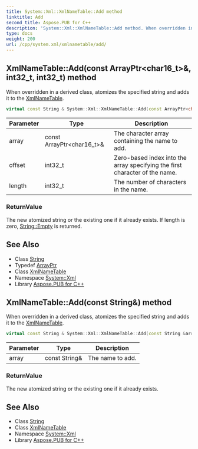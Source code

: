 ```yaml
---
title: System::Xml::XmlNameTable::Add method
linktitle: Add
second_title: Aspose.PUB for C++
description: 'System::Xml::XmlNameTable::Add method. When overridden in a derived class, atomizes the specified string and adds it to the XmlNameTable in C++.'
type: docs
weight: 200
url: /cpp/system.xml/xmlnametable/add/
---
```

## XmlNameTable::Add(const ArrayPtr\<char16_t\>\&, int32_t, int32_t) method


When overridden in a derived class, atomizes the specified string and adds it to the [XmlNameTable](../).

```cpp
virtual const String & System::Xml::XmlNameTable::Add(const ArrayPtr<char16_t> &array, int32_t offset, int32_t length)=0
```


| Parameter | Type | Description |
| --- | --- | --- |
| array | const ArrayPtr\<char16_t\>\& | The character array containing the name to add. |
| offset | int32_t | Zero-based index into the array specifying the first character of the name. |
| length | int32_t | The number of characters in the name. |

### ReturnValue

The new atomized string or the existing one if it already exists. If length is zero, [String::Empty](../../../system/string/empty/) is returned.

## See Also

* Class [String](../../../system/string/)
* Typedef [ArrayPtr](../../../system/arrayptr/)
* Class [XmlNameTable](../)
* Namespace [System::Xml](../../)
* Library [Aspose.PUB for C++](../../../)
## XmlNameTable::Add(const String\&) method


When overridden in a derived class, atomizes the specified string and adds it to the [XmlNameTable](../).

```cpp
virtual const String & System::Xml::XmlNameTable::Add(const String &array)=0
```


| Parameter | Type | Description |
| --- | --- | --- |
| array | const String\& | The name to add. |

### ReturnValue

The new atomized string or the existing one if it already exists.

## See Also

* Class [String](../../../system/string/)
* Class [XmlNameTable](../)
* Namespace [System::Xml](../../)
* Library [Aspose.PUB for C++](../../../)
